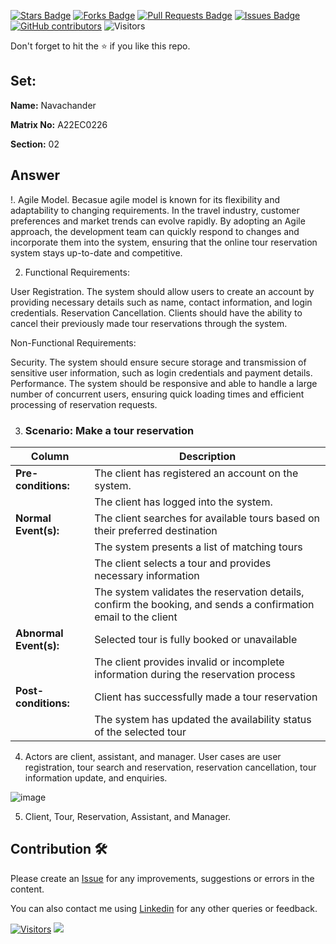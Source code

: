 <a href="https://github.com/drshahizan/learn-php/stargazers"><img src="https://img.shields.io/github/stars/drshahizan/learn-php" alt="Stars Badge"/></a>
<a href="https://github.com/drshahizan/learn-php/network/members"><img src="https://img.shields.io/github/forks/drshahizan/learn-php" alt="Forks Badge"/></a>
<a href="https://github.com/drshahizan/learn-php/pulls"><img src="https://img.shields.io/github/issues-pr/drshahizan/learn-php" alt="Pull Requests Badge"/></a>
<a href="https://github.com/drshahizan/learn-php/issues"><img src="https://img.shields.io/github/issues/drshahizan/learn-php" alt="Issues Badge"/></a>
<a href="https://github.com/drshahizan/learn-php/graphs/contributors"><img alt="GitHub contributors" src="https://img.shields.io/github/contributors/drshahizan/learn-php?color=2b9348"></a>
![Visitors](https://api.visitorbadge.io/api/visitors?path=https%3A%2F%2Fgithub.com%2Fdrshahizan%2Fsoftware-engineering&labelColor=%23d9e3f0&countColor=%23697689&style=flat)

Don't forget to hit the :star: if you like this repo.

## Set:

**Name:** Navachander

**Matrix No:** A22EC0226

**Section:** 02

## Answer

!. Agile Model. Becasue agile model is known  for its flexibility and adaptability to changing requirements. In the travel industry, customer preferences and market trends can evolve rapidly. By adopting an Agile approach, the development team can quickly respond to changes and incorporate them into the system, ensuring that the online tour reservation system stays up-to-date and competitive.

2. Functional Requirements:

User Registration. The system should allow users to create an account by providing necessary details such as name, contact information, and login credentials. Reservation Cancellation. Clients should have the ability to cancel their previously made tour reservations through the system.

Non-Functional Requirements:

Security. The system should ensure secure storage and transmission of sensitive user information, such as login credentials and payment details. Performance. The system should be responsive and able to handle a large number of concurrent users, ensuring quick loading times and efficient processing of reservation requests.


3. ### Scenario: Make a tour reservation
| Column | Description |
|-----------------------------|----------------------------------|
| **Pre-conditions:**         | The client has registered an account on the system.  |
|                             | The client has logged into the system. |
| **Normal Event(s):**        | The client searches for available tours based on their preferred destination  |
|                             | The system presents a list of matching tours   |
|                             | The client selects a tour and provides necessary information |
|                             | The system validates the reservation details, confirm the booking, and sends a confirmation email to the client |
| **Abnormal Event(s):**      | Selected tour is fully booked or unavailable  |
|                             | The client provides invalid or incomplete information during the reservation process  |
| **Post-conditions:**        | Client has successfully made a tour reservation |
|                             | The system has updated the availability status of the selected tour  |

4. Actors are client, assistant, and manager. User cases are user registration, tour search and reservation, reservation cancellation, tour information update, and enquiries.
  
![image](https://github.com/drshahizan/software-engineering/assets/128206862/01b7d0c5-a97e-4a9c-bf1b-55c3ff9f4747)

5. Client, Tour, Reservation, Assistant, and Manager.




## Contribution 🛠️
Please create an [Issue](https://github.com/drshahizan/learn-php/issues) for any improvements, suggestions or errors in the content.

You can also contact me using [Linkedin](https://www.linkedin.com/in/drshahizan/) for any other queries or feedback.

[![Visitors](https://api.visitorbadge.io/api/visitors?path=https%3A%2F%2Fgithub.com%2Fdrshahizan&labelColor=%23697689&countColor=%23555555&style=plastic)](https://visitorbadge.io/status?path=https%3A%2F%2Fgithub.com%2Fdrshahizan)
![](https://hit.yhype.me/github/profile?user_id=81284918)



